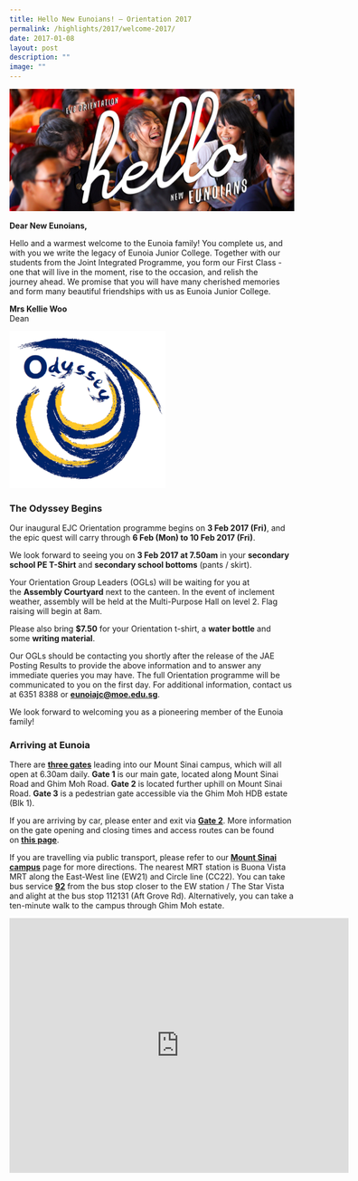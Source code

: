 ```yaml
---
title: Hello New Eunoians! – Orientation 2017
permalink: /highlights/2017/welcome-2017/
date: 2017-01-08
layout: post
description: ""
image: ""
---
```


![](/images/HelloEunoians_Banner.jpg)

**Dear New&nbsp;Eunoians,**

Hello and a warmest welcome&nbsp;to the Eunoia family! You complete us, and with you we write the legacy of Eunoia Junior College. Together with our students from the Joint Integrated Programme, you form our First Class - one that will live in the moment, rise to the occasion, and relish the journey&nbsp;ahead. We promise that you will have many cherished&nbsp;memories and form many beautiful friendships with us as Eunoia Junior College.

**Mrs Kellie Woo**  
Dean

<img style="width:55%" src="/images/Odyssey.png">


### The Odyssey Begins

Our inaugural EJC Orientation programme begins on&nbsp;**3 Feb 2017 (Fri)**, and the epic quest will carry through&nbsp;**6 Feb (Mon) to 10 Feb 2017 (Fri)**.

We look forward to seeing you on&nbsp;**3 Feb 2017 at 7.50am**&nbsp;in your&nbsp;**secondary school&nbsp;PE T-Shirt**&nbsp;and&nbsp;**secondary school bottoms**&nbsp;(pants / skirt).

Your Orientation Group Leaders (OGLs) will be waiting for you at the&nbsp;**Assembly Courtyard**&nbsp;next to the canteen. In the event of inclement weather, assembly will be held at the Multi-Purpose Hall on level 2. Flag raising will begin at 8am.

Please also bring&nbsp;**$7.50**&nbsp;for your Orientation t-shirt, a&nbsp;**water bottle**&nbsp;and some&nbsp;**writing material**.

Our OGLs should be contacting you shortly after the release of the JAE Posting Results to provide the above information and to answer any immediate queries you may have. The full Orientation programme will be communicated to you on the first day. For additional information, contact us at 6351 8388 or&nbsp;[**eunoiajc@moe.edu.sg**](mailto:eunoiajc@moe.edu.sg).

We look forward to welcoming you&nbsp;as a pioneering member of the Eunoia family!

### Arriving at Eunoia

There are&nbsp;[**three gates**](https://eunoiajc.moe.edu.sg/access/)&nbsp;leading into our Mount Sinai campus, which will all open at 6.30am daily.&nbsp;**Gate 1**&nbsp;is our main gate, located along Mount Sinai Road and Ghim Moh Road.&nbsp;**Gate 2**&nbsp;is located further uphill on Mount Sinai Road.&nbsp;**Gate 3**&nbsp;is a pedestrian gate accessible via the Ghim Moh HDB estate (Blk 1).

If you are arriving by car, please enter and exit via&nbsp;[**Gate 2**](https://eunoiajc.moe.edu.sg/access/). More information on the gate opening and closing times and access routes can be found on&nbsp;[**this page**](https://eunoiajc.moe.edu.sg/access/).

If you are travelling via public transport, please refer to our&nbsp;**[Mount Sinai campus](https://eunoiajc.moe.edu.sg/about/campus/)**&nbsp;page for more directions. The nearest MRT station is Buona Vista MRT along the East-West line (EW21) and Circle line (CC22). You can&nbsp;take bus service&nbsp;[**92**](https://www.transitlink.com.sg/eservice/eguide/service_route.php?service=92)&nbsp;from the bus stop closer to the EW station / The Star Vista and alight at the bus stop 112131 (Aft Grove Rd). Alternatively, you can&nbsp;take a ten-minute walk to the campus through Ghim Moh estate.

<center><iframe loading="lazy" allowfullscreen="" style="border:0;" height="450" width="600" src="https://www.google.com/maps/embed?pb=!1m14!1m8!1m3!1d7977.539726158468!2d103.786672!3d1.313548!3m2!1i1024!2i768!4f13.1!3m3!1m2!1s0x31da1a65f3826eb1%3A0xf30b421a4b30124e!2s53%20Mount%20Sinai%20Rd%2C%20Singapore%20276880!5e0!3m2!1sen!2sus!4v1675575994027!5m2!1sen!2sus"></iframe></center>